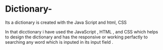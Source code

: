 # Dictionary-
Its a dictionary is created with the Java Script and html, CSS 

In that dicctionary i have used the JavaScript , HTML , and CSS which helps to design the dictionary and has the 
responsive or working perfactly to searching any word which is inputed in its input field .
